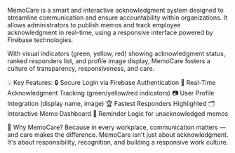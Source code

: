 
MemoCare is a smart and interactive acknowledgment system designed to streamline communication and ensure accountability within organizations. It allows administrators to publish memos and track employee acknowledgment in real-time, using a responsive interface powered by Firebase technologies.

With visual indicators (green, yellow, red) showing acknowledgment status, ranked responders list, and profile image display, MemoCare fosters a culture of transparency, responsiveness, and care.

💡 Key Features:
🔒 Secure Login via Firebase Authentication
🧠 Real-Time Acknowledgment Tracking (green/yellow/red indicators)
📷 User Profile Integration (display name, image)
🏆 Fastest Responders Highlighted
🗂️ Interactive Memo Dashboard
🔔 Reminder Logic for unacknowledged memos

🎯 Why MemoCare?
Because in every workplace, communication matters — and care makes the difference.
MemoCare isn't just about acknowledgment. It's about responsibility, recognition, and building a responsive work culture.
